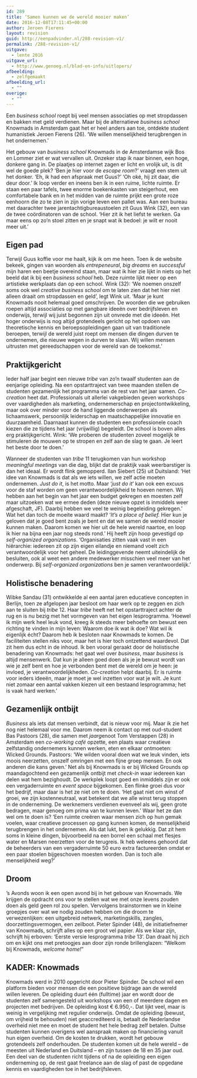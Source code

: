 ```yaml
---
id: 289
title: ‘Samen kunnen we de wereld mooier maken’
date: 2016-12-08T17:11:45+00:00
author: Jeroen Fierens
layout: revision
guid: http://eenpadvinder.nl/288-revision-v1/
permalink: /288-revision-v1/
uitgave:
  - lente 2016
uitgave_url:
  - http://www.genoeg.nl/blad-en-info/uitlopers/
afbeelding:
  - zelfgemaakt
afbeelding_url:
  - ""
overige:
  - ""
---
```

Een *business school* roept bij veel mensen associaties op met stropdassen en bakken met geld verdienen. Maar bij de alternatieve *business school* Knowmads in Amsterdam gaat het er heel anders aan toe, ontdekte student humanistiek Jeroen Fierens (26). ‘We willen menselijkheid terugbrengen in het ondernemen.’

Het gebouw van *business school* Knowmads in de Amsterdamse wijk Bos en Lommer ziet er wat vervallen uit. Onzeker stap ik naar binnen, een hoge, donkere gang in. De plaatjes op internet zagen er licht en vrolijk uit, is dit wel de goede plek? ‘Ben je hier voor de *escape room*?’ vraagt een stem uit het donker. ‘Eh, ik had een afspraak met Guus?’ ‘Oh oké, hij zit daar, die deur door.’ Ik loop verder en ineens ben ik in een ruime, lichte ruimte. Er staan een paar tafels, twee enorme boekenkasten van steigerhout, een comfortabele bank en in het midden van de ruimte prijkt een grote roze eenhoorn die zo te zien in zijn vorige leven een pallet was. Aan een bureau met daarachter twee jarentachtigbureaustoelen zit Guus Wink (32), een van de twee coördinatoren van de school. ‘Hier zit ik het liefst te werken. Ga maar eens op zo’n stoel zitten en je snapt wat ik bedoel: je wilt er nooit meer uit.’

## Eigen pad

Terwijl Guus koffie voor me haalt, kijk ik om me heen. Toen ik de website bekeek, gingen van woorden als *entrepeneural*, *big dreams* en *successful* mijn haren een beetje overeind staan, maar wat ik hier zie lijkt in niets op het beeld dat ik bij een *business school* heb. Deze ruimte lijkt meer op een artistieke werkplaats dan op een school. Wink (32): ‘We noemen onszelf soms ook wel *creative business school* om te laten zien dat het hier niet alleen draait om stropdassen en geld’, legt Wink uit. ‘Maar je kunt Knowmads nooit helemaal goed omschrijven. De woorden die we gebruiken roepen altijd associaties op met gangbare ideeën over bedrijfsleven en onderwijs, terwijl wij juist begonnen zijn uit onvrede met die ideeën. Het hoger onderwijs is nog altijd grotendeels gericht op het opdoen van theoretische kennis en beroepsopleidingen gaan uit van traditionele beroepen, terwijl de wereld juist roept om mensen die dingen durven te ondernemen, die nieuwe wegen in durven te slaan. Wij willen mensen uitrusten met gereedschappen voor de wereld van de toekomst.’

## Praktijkgericht

Ieder half jaar begint een nieuwe *tribe* van zo’n twaalf studenten aan de eenjarige opleiding. Na een opstarttraject van twee maanden stellen de studenten gezamenlijk het programma van de rest van het jaar samen. *Co-creation* heet dat. Professionals uit allerlei vakgebieden geven workshops over vaardigheden als marketing, ondernemerschap en projectontwikkeling, maar ook over minder voor de hand liggende onderwerpen als lichaamswerk, persoonlijk leiderschap en maatschappelijke innovatie en duurzaamheid. Daarnaast kunnen de studenten een professionele coach kiezen die ze tijdens het jaar (vrijwillig) begeleidt. De school is boven alles erg praktijkgericht. Wink: ‘We proberen de studenten zoveel mogelijk te stimuleren de mouwen op te stropen en zelf aan de slag te gaan. Je leert het beste door te doen.’

Wanneer de studenten van *tribe* 11 terugkomen van hun workshop *meaningful meetings* van die dag, blijkt dat de praktijk vaak weerbarstiger is dan het ideaal. Er wordt flink gemopperd. Ilan Siebert (25) uit Duitsland: ‘Het idee van Knowmads is dat als we iets willen, we zelf actie moeten ondernemen. *Just do it*, is het motto. Maar ‘*just do it*’ kan ook een excuus voor de staf worden om geen verantwoordelijkheid te hoeven nemen. Wij hebben aan het begin van het jaar een budget gekregen en moesten zelf maar uitzoeken wat we ermee deden (deze nieuwe opzet is inmiddels weer afgeschaft, JF). Daarbij hebben we veel te weinig begeleiding gekregen.’ Wat het dan toch de moeite waard maakt? ‘*It’s a place of belief.* Hier kun je geloven dat je goed bent zoals je bent en dat we samen de wereld mooier kunnen maken. Daarom komen we hier uit de hele wereld naartoe, en loop ik hier na bijna een jaar nog steeds rond.’ Hij heeft zijn hoop gevestigd op *self-organized organizations*. ‘Organisaties zitten vaak vast in een hiërarchie: iedereen zit op zijn eigen eilandje en niemand voelt zich verantwoordelijk voor het geheel. De leidinggevende neemt uiteindelijk de besluiten, ook al weet een andere medewerker misschien veel meer van het onderwerp. Bij *self-organized organizations* ben je samen verantwoordelijk.’

## Holistische benadering

Wibke Sandau (31) ontwikkelde al een aantal jaren educatieve concepten in Berlijn, toen ze afgelopen jaar besloot om haar werk op te zeggen en zich aan te sluiten bij *tribe* 12. Haar *tribe* heeft net het opstarttraject achter de rug en is nu bezig met het vormgeven van het eigen lesprogramma. ‘Hoewel ik mijn werk heel leuk vond, kreeg ik steeds meer behoefte om bewust een richting te vinden in mijn leven: Waarom doe ik wat ik doe? Wat wil ik eigenlijk écht? Daarom heb ik besloten naar Knowmads te komen. De faciliteiten stellen niks voor, maar het is hier toch ontzettend waardevol. Dat zit hem dus echt in de inhoud. Ik ben vooral geraakt door de holistische benadering van Knowmads: het gaat wel over *business*, maar *business* is altijd mensenwerk. Dat kun je alleen goed doen als je je bewust wordt van wie je zelf bent en hoe je verbonden bent met de wereld om je heen: je invloed, je verantwoordelijkheden. *Co-creation* helpt daarbij. Er is ruimte voor ieders ideeën, maar je moet je wel inzetten voor wat je wilt. Je kunt niet zomaar een aantal vakken kiezen uit een bestaand lesprogramma; het is vaak hard werken.’ 

## Gezamenlijk ontbijt

*Business* als iets dat mensen verbindt, dat is nieuw voor mij. Maar ik zie het nog niet helemaal voor me. Daarom neem ik contact op met oud-student Bas Pastoors (28), die samen met *jaarg*enoot Tom Verstappen (28) in Amsterdam een *co-working café* opzette, een plaats waar creatieve zelfstandig ondernemers kunnen werken, eten en elkaar ontmoeten: Wicked Grounds. Pastoors: ‘We wilden vooral doen wat we leuk vinden, iets moois neerzetten, onszelf omringen met een fijne groep mensen. En ook anderen die kans geven.’ 
Net als bij Knowmads is er bij Wicked Grounds op maandagochtend een gezamenlijk ontbijt met *check-in* waar iedereen kan delen wat hem bezighoudt. De werkplek loopt goed en inmiddels zijn er ook een vergaderruimte en *event space* bijgekomen. Een flinke groei dus voor het bedrijf, maar daar is het ze niet om te doen. ‘Het gaat niet om winst of groei, we zijn kostenneutraal, wat betekent dat we alle winst terug stoppen in de onderneming. De werknemers verdienen evenveel als wij, geen grote bedragen, maar genoeg om prima van te kunnen leven.’ Waar het ze dan wel om te doen is? ‘Een ruimte creëren waar mensen zich op hun gemak voelen, waar creatieve processen op gang kunnen komen, de menselijkheid terugbrengen in het ondernemen. Als dat lukt, ben ik gelukkig. Dat zit hem soms in kleine dingen, bijvoorbeeld na een borrel een schaal met flesjes water en Marsen neerzetten voor de terugreis. Ik heb weleens gehoord dat de beheerders van een vergaderruimte 50 euro extra factureerden omdat er een paar stoelen bijgeschoven moesten worden. Dan is toch alle menselijkheid weg?’

## Droom

’s Avonds woon ik een open avond bij in het gebouw van Knowmads. We krijgen de opdracht ons voor te stellen wat we met onze levens zouden doen als geld geen rol zou spelen. Vervolgens brainstormen we in kleine groepjes over wat we nodig zouden hebben om die droom te verwezenlijken: een uitgebreid netwerk, marketingskills, zangles, doorzettingsvermogen, een zeilboot. Pieter Spinder (48), de initiatiefnemer van Knowmads, schrijft alles op een groot vel papier. Als we klaar zijn, schrijft hij erboven: ‘Eerste versie lesprogramma *tribe* 13’. Dan draait hij zich om en kijkt ons met pretoogjes aan door zijn ronde brillenglazen: “Welkom bij Knowmads, *welcome home!*”

## KADER: Knowmads

Knowmads werd in 2010 opgericht door Pieter Spinder. De school wil een platform bieden voor mensen die een positieve bijdrage aan de wereld willen leveren. De opleiding duurt één (fulltime) jaar en wordt door de studenten zelf samengesteld uit workshops van een of meerdere dagen en projecten met bedrijven. De opleiding kost € 6.950,-. Dat lijkt veel, maar is weinig in vergelijking met regulier onderwijs. Omdat de opleiding (bewust, om vrijheid te behouden) niet geaccrediteerd is, betaalt de Nederlandse overheid niet mee en moet de student het hele bedrag zelf betalen. Duitse studenten kunnen overigens wel aanspraak maken op financiering vanuit hun eigen overheid. Om de kosten te drukken, wordt het gebouw grotendeels zelf onderhouden. De studenten komen uit de hele wereld – de meesten uit Nederland en Duitsland – en zijn tussen de 18 en 35 jaar oud. Een deel van de studenten richt tijdens of na de opleiding een eigen onderneming op, de rest gaat freelance aan de slag of past de opgedane kennis en vaardigheden toe in het bedrijfsleven.